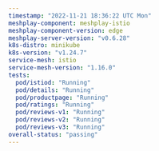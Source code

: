 ```yaml
---
timestamp: "2022-11-21 18:36:22 UTC Mon"
meshplay-component: meshplay-istio
meshplay-component-version: edge
meshplay-server-version: "v0.6.28"
k8s-distro: minikube
k8s-version: "v1.24.7"
service-mesh: istio
service-mesh-version: "1.16.0"
tests:
  pod/istiod: "Running"
  pod/details: "Running"
  pod/productpage: "Running"
  pod/ratings: "Running"
  pod/reviews-v1: "Running"
  pod/reviews-v2: "Running"
  pod/reviews-v3: "Running"
overall-status: "passing"
---
```

